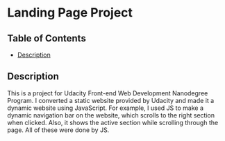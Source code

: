 # Landing Page Project

## Table of Contents

* [Description](#description)

## Description

This is a project for Udacity Front-end Web Development Nanodegree Program. I converted a static website provided by Udacity and made it a dynamic website using JavaScript. For example, I used JS to make a dynamic navigation bar on the website, which scrolls to the right section when clicked. Also, it shows the active section while scrolling through the page. All of these were done by JS.